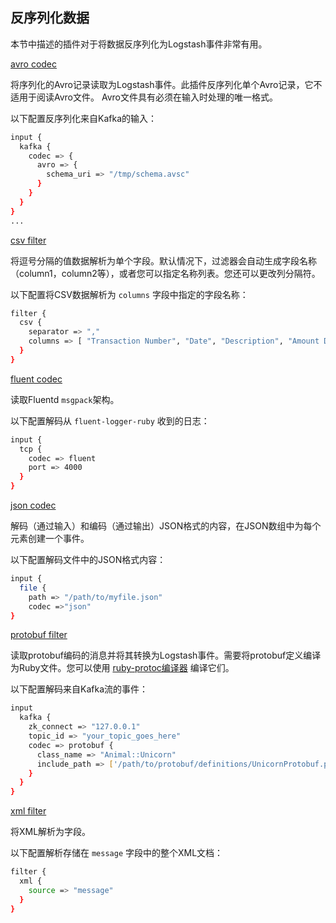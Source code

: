 ## 反序列化数据

本节中描述的插件对于将数据反序列化为Logstash事件非常有用。

[avro codec](../20-Coder-plugins/avro.md)

将序列化的Avro记录读取为Logstash事件。此插件反序列化单个Avro记录，它不适用于阅读Avro文件。 Avro文件具有必须在输入时处理的唯一格式。

以下配置反序列化来自Kafka的输入：

```sh
input {
  kafka {
    codec => {
      avro => {
        schema_uri => "/tmp/schema.avsc"
      }
    }
  }
}
...
```

[csv filter](../19-Filter-plugins/csv.md)

将逗号分隔的值数据解析为单个字段。默认情况下，过滤器会自动生成字段名称（column1，column2等），或者您可以指定名称列表。您还可以更改列分隔符。

以下配置将CSV数据解析为 `columns` 字段中指定的字段名称：

```sh
filter {
  csv {
    separator => ","
    columns => [ "Transaction Number", "Date", "Description", "Amount Debit", "Amount Credit", "Balance" ]
  }
}
```

[fluent codec](../20-Coder-plugins/fluent.md)

读取Fluentd `msgpack`架构。

以下配置解码从 `fluent-logger-ruby` 收到的日志：

```sh
input {
  tcp {
    codec => fluent
    port => 4000
  }
}
```

[json codec](../20-Coder-plugins/json.md)

解码（通过输入）和编码（通过输出）JSON格式的内容，在JSON数组中为每个元素创建一个事件。

以下配置解码文件中的JSON格式内容：

```sh
input {
  file {
    path => "/path/to/myfile.json"
    codec =>"json"
}
```

[protobuf filter](../20-Coder-plugins/protobuf.md)

读取protobuf编码的消息并将其转换为Logstash事件。需要将protobuf定义编译为Ruby文件。您可以使用 [ruby-protoc编译器](https://github.com/codekitchen/ruby-protocol-buffers) 编译它们。

以下配置解码来自Kafka流的事件：

```sh
input
  kafka {
    zk_connect => "127.0.0.1"
    topic_id => "your_topic_goes_here"
    codec => protobuf {
      class_name => "Animal::Unicorn"
      include_path => ['/path/to/protobuf/definitions/UnicornProtobuf.pb.rb']
    }
  }
}
```

[xml filter](../19-Filter-plugins/xml.md)

将XML解析为字段。

以下配置解析存储在 `message` 字段中的整个XML文档：

```sh
filter {
  xml {
    source => "message"
  }
}
```
